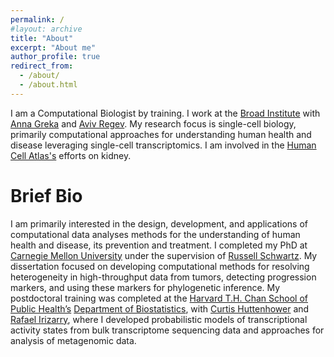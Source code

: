 ```yaml
---
permalink: /
#layout: archive
title: "About"
excerpt: "About me"
author_profile: true
redirect_from:
  - /about/
  - /about.html
---
```


I am a Computational Biologist by training. I work at the [Broad Institute](https://www.broadinstitute.org) with [Anna Greka](http://grekalab.bwh.harvard.edu/anna-greka/) and [Aviv Regev](https://www.broadinstitute.org/regev-lab). My research focus is single-cell biology, primarily computational approaches for understanding human health and disease leveraging single-cell transcriptomics. I am involved in the [Human Cell Atlas's](https://www.humancellatlas.org) efforts on kidney. 

Brief Bio
======

I am primarily interested in the design, development, and applications of computational data analyses
methods for the understanding of human health and disease, its prevention and treatment. I completed my PhD at [Carnegie Mellon University](https://www.cmu.edu) under the supervision of [Russell Schwartz](http://www.cs.cmu.edu/~russells/). My dissertation focused on developing computational methods for resolving heterogeneity in high-throughput data from tumors, detecting progression markers, and using these markers for phylogenetic inference. My postdoctoral training was completed at the [Harvard T.H. Chan School of Public Health’s](https://www.hsph.harvard.edu) [Department of Biostatistics](https://www.hsph.harvard.edu/biostatistics/), with [Curtis Huttenhower](http://huttenhower.sph.harvard.edu) and [Rafael Irizarry](https://www.hsph.harvard.edu/rafael-irizarry/), where I developed probabilistic models of transcriptional activity states from bulk transcriptome sequencing data and approaches for analysis of metagenomic data. 




